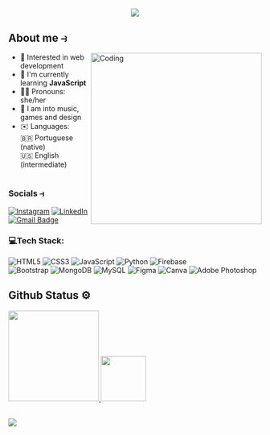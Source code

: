 <h1 align="center">
  <a href="https://git.io/typing-svg">
    <img src="https://readme-typing-svg.herokuapp.com?font=Poppins&weight=500&size=21&pause=100&color=41B883&center=true&width=435&lines=Hey+There!+👋🏻;I'm+Alis!;Welcome+to+my+hubspace!;&center=true&size=25">
  </a>
</h1>

 ## About me ⥽
<img align="right" alt="Coding" width="340" src="https://cdn.dribbble.com/users/1643824/screenshots/3763349/shot1.gif">

  - 💭 Interested in web development<br>
  - 🌱  I'm currently learning **JavaScript**<br>
  - 🏳‍🌈 Pronouns: she/her<br>
  - 🍵 I am into music, games and design<br>
  - ✉️ Languages:<br>🇧🇷 Portuguese (native)<br>🇺🇸 English (intermediate)<br>
# 
### Socials ⥽
[![Instagram](https://img.shields.io/badge/Instagram-%23E4405F.svg?style=flat-square&logo=Instagram&logoColor=white)](https://www.instagram.com/amortedoelfo/) [![LinkedIn](https://img.shields.io/badge/LinkedIn-%230077B5.svg?style=flat-square&logo=linkedin&logoColor=white)](https://www.linkedin.com/in/alice-moreira-0a9277258/) [![Gmail Badge](https://img.shields.io/badge/-Gmail-c14438?style=flat-square&logo=Gmail&logoColor=white&link=mailto:alice.ayresm@gmail.com)](mailto:alice.ayresm@gmail.com)
<br>

### 💻Tech Stack:
![HTML5](https://img.shields.io/badge/html5-%23E34F26.svg?style=flat-square&logo=html5&logoColor=white) ![CSS3](https://img.shields.io/badge/css3-%231572B6.svg?style=flat-square&logo=css3&logoColor=white) ![JavaScript](https://img.shields.io/badge/javascript-%23323330.svg?style=flat-square&logo=javascript&logoColor=%23F7DF1E)  ![Python](https://img.shields.io/badge/python-3670A0?style=flat-square&logo=python&logoColor=ffdd54) ![Firebase](https://img.shields.io/badge/firebase-%23039BE5.svg?style=flat-square&logo=firebase) <br> ![Bootstrap](https://img.shields.io/badge/bootstrap-%23563D7C.svg?style=flat-square&logo=bootstrap&logoColor=white) ![MongoDB](https://img.shields.io/badge/MongoDB-%234ea94b.svg?style=flat-square&logo=mongodb&logoColor=white) ![MySQL](https://img.shields.io/badge/mysql-%2300f.svg?style=flat-square&logo=mysql&logoColor=white) 	![Figma](https://img.shields.io/badge/figma-%23F24E1E.svg?style=flat-square&logo=figma&logoColor=white) ![Canva](https://img.shields.io/badge/Canva-%2300C4CC.svg?style=flat-square&logo=Canva&logoColor=white) ![Adobe Photoshop](https://img.shields.io/badge/adobephotoshop-%2331A8FF.svg?style=flat-square&logo=adobephotoshop&logoColor=white)
<br>

##
## **Github Status** ⚙
<div align="">
  <a href="https://github.com/IzaacBaptista">
 <img height="180em" src="https://github-readme-stats.vercel.app/api?username=alismoreira&theme=vue&hide_border=false&include_all_commits=false&count_private=false"/>
  <img height="90em" src="https://github-readme-stats.vercel.app/api/top-langs/?username=alismoreira&theme=vue&hide_border=false&include_all_commits=false&count_private=false&layout=compact"/>
</div>
<br>

[![](https://visitcount.itsvg.in/api?id=alismoreira&icon=9&color=3)](https://visitcount.itsvg.in)

